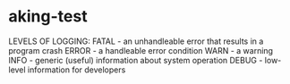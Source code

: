aking-test
==========

LEVELS OF LOGGING:
FATAL - an unhandleable error that results in a program crash
ERROR - a handleable error condition
WARN - a warning
INFO - generic (useful) information about system operation
DEBUG - low-level information for developers